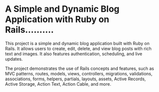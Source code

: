 
# A Simple and Dynamic Blog Application with Ruby on Rails..........

This project is a simple and dynamic blog application built with Ruby on Rails. It allows users to create, edit, delete, and view blog posts with rich text and images. It also features authentication, scheduling, and live updates. 

The project demonstrates the use of Rails concepts and features, such as MVC patterns, routes, models, views, controllers, migrations, validations, associations, forms, helpers, partials, layouts, assets, Active Records, Active Storage, Action Text, Action Cable, and more.
